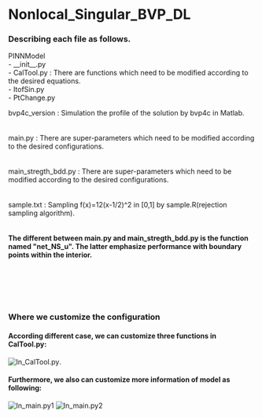 # Nonlocal_Singular_BVP_DL

### Describing each file as follows.  

PINNModel  
    - \_\_init\_\_.py  
    - CalTool.py : There are functions which need to be modified according to the desired equations.  
    - ItofSin.py  
    - PtChange.py   
          
          
bvp4c_version : Simulation the profile of the solution by bvp4c in Matlab.<br><br><br>
main.py : There are super-parameters which need to be modified according to the desired configurations.<br><br><br>
main_stregth_bdd.py : There are super-parameters which need to be modified according to the desired configurations.<br><br><br>
sample.txt : Sampling f(x)=12(x-1/2)^2 in [0,1] by sample.R(rejection sampling algorithm).<br><br><br>
**The different between main.py and main_stregth_bdd.py is the function named "net_NS_u". The latter emphasize performance with boundary points within the interior.**<br><br><br><br><br><br>

### Where we customize the configuration
#### According different case, we can customize three functions in CalTool.py:
![In_CalTool.py](https://raw.githubusercontent.com/efef31016/Nonlocal_Singular_BVP_DL/master/PINN_nonlocal/figure/change03.png).
#### Furthermore, we also can customize more information of model as following:
![In_main.py1](https://raw.githubusercontent.com/efef31016/Nonlocal_Singular_BVP_DL/master/PINN_nonlocal/figure/change02.png)
![In_main.py2](https://raw.githubusercontent.com/efef31016/Nonlocal_Singular_BVP_DL/master/PINN_nonlocal/figure/change02.png)
